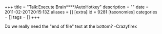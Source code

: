 +++
title = "Talk:Execute Brain****/AutoHotkey"
description = ""
date = 2011-02-20T20:15:13Z
aliases = []
[extra]
id = 9281
[taxonomies]
categories = []
tags = []
+++

Do we really need the "end of file" text at the bottom? -Crazyfirex
